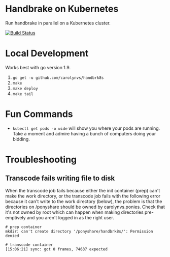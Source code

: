 # Handbrake on Kubernetes
Run handbrake in parallel on a Kubernetes cluster.

[![Build Status](https://travis-ci.org/carolynvs/handbrk8s.svg?branch=master)](https://travis-ci.org/carolynvs/handbrk8s)

# Local Development
Works best with go version 1.9.

1. `go get -u github.com/carolynvs/handbrk8s`
1. `make`
1. `make deploy`
1. `make tail`

# Fun Commands

* `kubectl get pods -o wide` will show you where your pods are running.
  Take a moment and admire having a bunch of computers doing your bidding.


# Troubleshooting

## Transcode fails writing file to disk

When the transcode job fails because either the init container (prep) can't make the work directory, or the transcode job fails with the following error because it can't write to the work directory (below), the problem is that the directories on /ponyshare should be owned by carolynvs.ponies. Check that it's not owned by root which can happen when making directories pre-emptively and you aren't logged in as the right user.

```
# prep container
mkdir: can't create directory '/ponyshare/handbrk8s/': Permission denied
```

```
# transcode container
[15:06:21] sync: got 0 frames, 74637 expected
```
